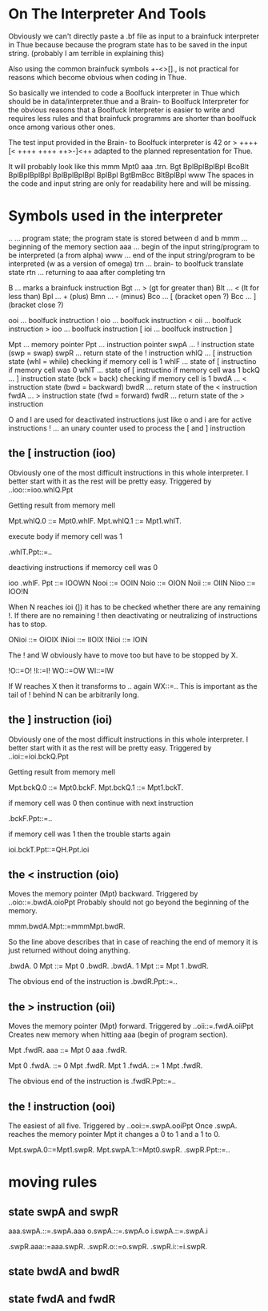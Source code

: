 
# On The Interpreter And Tools

Obviously we can't directly paste a .bf file as input to a brainfuck interpreter in Thue because
because the program state has to be saved in the input string. (probably I am terrible in explaining this)

Also using the common brainfuck symbols +-<>[]., is not practical for reasons which become obvious when
coding in Thue.

So basically we intended to code a Boolfuck interpreter in Thue which should be in data/interpreter.thue
and a Brain- to Boolfuck Interpreter for the obvious reasons that a Boolfuck Interpreter is easier to write
and requires less rules and that brainfuck programms are shorter than boolfuck once among various other ones.

The test input provided in the Brain- to Boolfuck interpreter is 42 or > ++++ [< ++++ ++++ ++>-]<++ adapted to 
the planned representation for Thue.

It will probably look like this mmm Mpt0 aaa .trn. Bgt BplBplBplBpl BcoBlt BplBplBplBpl BplBplBplBpl BplBpl BgtBmBcc BltBplBpl www
The spaces in the code and input string are only for readability here and will be missing.

# Symbols used in the interpreter

  .. ... program state; the program state is stored between d and b
  mmm ... beginning of the memory section
  aaa ... begin of the input string/program to be interpreted (a from alpha)
  www ... end of the input string/program to be interpreted (w as a version of omega)
  trn ... brain- to boolfuck translate state
  rtn ... returning to aaa after completing trn

  B ... marks a brainfuck instruction
  Bgt ... > (gt for greater than)
  Blt ... < (lt for less than)
  Bpl ... + (plus)
  Bmn ... - (minus)
  Bco ... [ (bracket open ?)
  Bcc ... ] (bracket close ?)

  ooi ... boolfuck instruction !
  oio ... boolfuck instruction <
  oii ... boolfuck instruction >
  ioo ... boolfuck instruction [
  ioi ... boolfuck instruction ]

  Mpt ... memory pointer
  Ppt ... instruction pointer
  swpA ... ! instruction state (swp = swap)
  swpR ... return state of the ! instruction
  whlQ ... [ instruction state (whl = while) checking if memory cell is 1
  whlF ... state of [ instructino if memory cell was 0
  whlT ... state of [ instructino if memory cell was 1
  bckQ ... ] instruction state (bck = back) checking if memory cell is 1
  bwdA ... < instruction state (bwd = backward)
  bwdR ... return state of the < instruction
  fwdA ... > instruction state (fwd = forward)
  fwdR ... return state of the > instruction

  O and I are used for deactivated instructions just like o and i are for active instructions
  ! ... an unary counter used to process the [ and ] instruction

## the [ instruction (ioo)

Obviously one of the most difficult instructions in this whole interpreter. I better start with it as the rest will be pretty easy.
Triggered by ..ioo::=ioo.whlQ.Ppt

Getting result from memory mell

  Mpt.whlQ.0 ::= Mpt0.whlF.
  Mpt.whlQ.1 ::= Mpt1.whlT.

execute body if memory cell was 1 

  .whlT.Ppt::=..

deactiving instructions if memorcy cell was 0

  ioo .whlF. Ppt ::= IOOWN
  Nooi ::= OOIN
  Noio ::= OION
  Noii ::= OIIN
  Nioo ::= IOO!N

When N reaches ioi (]) it has to be checked whether there are any remaining !. If there are no remaining ! then 
deactivating or neutralizing of instructions has to stop.

  ONioi ::= OIOIX
  INioi ::= IIOIX
  !Nioi ::= IOIN

The ! and W obviously have to move too but have to be stopped by X.

  !O::=O!
  !I::=I!
  WO::=OW
  WI::=IW

If W reaches X then it transforms to .. again WX::=..
This is important as the tail of ! behind N can be arbitrarily long.

## the ] instruction (ioi)

Obviously one of the most difficult instructions in this whole interpreter. I better start with it as the rest will be pretty easy.
Triggered by ..ioi::=ioi.bckQ.Ppt

Getting result from memory mell

  Mpt.bckQ.0 ::= Mpt0.bckF.
  Mpt.bckQ.1 ::= Mpt1.bckT.

if memory cell was 0 then continue with next instruction

  .bckF.Ppt::=..

if memory cell was 1 then the trouble starts again

  ioi.bckT.Ppt::=QH.Ppt.ioi

## the < instruction (oio)

Moves the memory pointer (Mpt) backward. Triggered by ..oio::=.bwdA.oioPpt 
Probably should not go beyond the beginning of the memory.

  mmm.bwdA.Mpt::=mmmMpt.bwdR.

So the line above describes that in case of reaching the end of memory it is just returned without doing anything.

  .bwdA. 0 Mpt ::= Mpt 0 .bwdR.
  .bwdA. 1 Mpt ::= Mpt 1 .bwdR.

The obvious end of the instruction is .bwdR.Ppt::=..

## the > instruction (oii)

Moves the memory pointer (Mpt) forward. Triggered by ..oii::=.fwdA.oiiPpt
Creates new memory when hitting aaa (begin of program section).

  Mpt .fwdR. aaa ::= Mpt 0 aaa .fwdR.

  Mpt 0 .fwdA. ::= 0 Mpt .fwdR.
  Mpt 1 .fwdA. ::= 1 Mpt .fwdR.

The obvious end of the instruction is .fwdR.Ppt::=..

## the ! instruction (ooi)

The easiest of all five. Triggered by ..ooi::=.swpA.ooiPpt
Once .swpA. reaches the memory pointer Mpt it changes a 0 to 1 and a 1 to 0.

  Mpt.swpA.0::=Mpt1.swpR.
  Mpt.swpA.1::=Mpt0.swpR.
  .swpR.Ppt::=..

# moving rules

## state swpA and swpR

  aaa.swpA.::=.swpA.aaa
  o.swpA.::=.swpA.o
  i.swpA.::=.swpA.i

  .swpR.aaa::=aaa.swpR.
  .swpR.o::=o.swpR.
  .swpR.i::=i.swpR.

## state bwdA and bwdR

## state fwdA and fwdR

